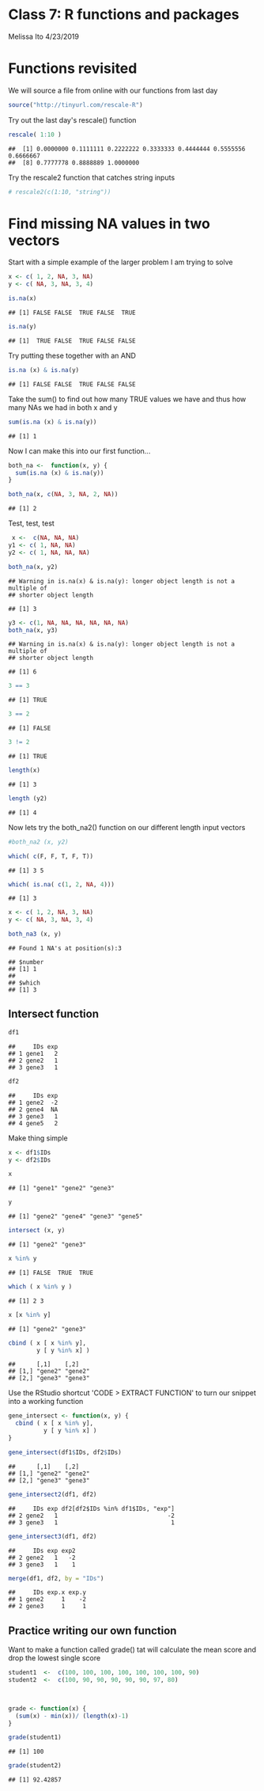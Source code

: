 Class 7: R functions and packages
================
Melissa Ito
4/23/2019

Functions revisited
===================

We will source a file from online with our functions from last day

``` r
source("http://tinyurl.com/rescale-R")
```

Try out the last day's rescale() function

``` r
rescale( 1:10 )
```

    ##  [1] 0.0000000 0.1111111 0.2222222 0.3333333 0.4444444 0.5555556 0.6666667
    ##  [8] 0.7777778 0.8888889 1.0000000

Try the rescale2 function that catches string inputs

``` r
# rescale2(c(1:10, "string"))
```

Find missing NA values in two vectors
=====================================

Start with a simple example of the larger problem I am trying to solve

``` r
x <- c( 1, 2, NA, 3, NA) 
y <- c( NA, 3, NA, 3, 4)
```

``` r
is.na(x)
```

    ## [1] FALSE FALSE  TRUE FALSE  TRUE

``` r
is.na(y)
```

    ## [1]  TRUE FALSE  TRUE FALSE FALSE

Try putting these together with an AND

``` r
is.na (x) & is.na(y)
```

    ## [1] FALSE FALSE  TRUE FALSE FALSE

Take the sum() to find out how many TRUE values we have and thus how many NAs we had in both x and y

``` r
sum(is.na (x) & is.na(y))
```

    ## [1] 1

Now I can make this into our first function...

``` r
both_na <-  function(x, y) {
  sum(is.na (x) & is.na(y))
}
```

``` r
both_na(x, c(NA, 3, NA, 2, NA))
```

    ## [1] 2

Test, test, test

``` r
 x <-  c(NA, NA, NA)
y1 <- c( 1, NA, NA)
y2 <- c( 1, NA, NA, NA)
```

``` r
both_na(x, y2)
```

    ## Warning in is.na(x) & is.na(y): longer object length is not a multiple of
    ## shorter object length

    ## [1] 3

``` r
y3 <- c(1, NA, NA, NA, NA, NA, NA)
both_na(x, y3)
```

    ## Warning in is.na(x) & is.na(y): longer object length is not a multiple of
    ## shorter object length

    ## [1] 6

``` r
3 == 3
```

    ## [1] TRUE

``` r
3 == 2
```

    ## [1] FALSE

``` r
3 != 2
```

    ## [1] TRUE

``` r
length(x)
```

    ## [1] 3

``` r
length (y2)
```

    ## [1] 4

Now lets try the both\_na2() function on our different length input vectors

``` r
#both_na2 (x, y2)
```

``` r
which( c(F, F, T, F, T))
```

    ## [1] 3 5

``` r
which( is.na( c(1, 2, NA, 4)))
```

    ## [1] 3

``` r
x <- c( 1, 2, NA, 3, NA) 
y <- c( NA, 3, NA, 3, 4)

both_na3 (x, y)
```

    ## Found 1 NA's at position(s):3

    ## $number
    ## [1] 1
    ## 
    ## $which
    ## [1] 3

Intersect function
------------------

``` r
df1
```

    ##     IDs exp
    ## 1 gene1   2
    ## 2 gene2   1
    ## 3 gene3   1

``` r
df2
```

    ##     IDs exp
    ## 1 gene2  -2
    ## 2 gene4  NA
    ## 3 gene3   1
    ## 4 gene5   2

Make thing simple

``` r
x <- df1$IDs
y <- df2$IDs

x
```

    ## [1] "gene1" "gene2" "gene3"

``` r
y
```

    ## [1] "gene2" "gene4" "gene3" "gene5"

``` r
intersect (x, y)
```

    ## [1] "gene2" "gene3"

``` r
x %in% y
```

    ## [1] FALSE  TRUE  TRUE

``` r
which ( x %in% y )
```

    ## [1] 2 3

``` r
x [x %in% y]
```

    ## [1] "gene2" "gene3"

``` r
cbind ( x [ x %in% y],
        y [ y %in% x] )
```

    ##      [,1]    [,2]   
    ## [1,] "gene2" "gene2"
    ## [2,] "gene3" "gene3"

Use the RStudio shortcut 'CODE &gt; EXTRACT FUNCTION' to turn our snippet into a working function

``` r
gene_intersect <- function(x, y) {
  cbind ( x [ x %in% y],
          y [ y %in% x] )
}
```

``` r
gene_intersect(df1$IDs, df2$IDs)
```

    ##      [,1]    [,2]   
    ## [1,] "gene2" "gene2"
    ## [2,] "gene3" "gene3"

``` r
gene_intersect2(df1, df2)
```

    ##     IDs exp df2[df2$IDs %in% df1$IDs, "exp"]
    ## 2 gene2   1                               -2
    ## 3 gene3   1                                1

``` r
gene_intersect3(df1, df2)
```

    ##     IDs exp exp2
    ## 2 gene2   1   -2
    ## 3 gene3   1    1

``` r
merge(df1, df2, by = "IDs")
```

    ##     IDs exp.x exp.y
    ## 1 gene2     1    -2
    ## 2 gene3     1     1

Practice writing our own function
---------------------------------

Want to make a function called grade() tat will calculate the mean score and drop the lowest single score

``` r
student1  <-  c(100, 100, 100, 100, 100, 100, 100, 90)
student2  <-  c(100, 90, 90, 90, 90, 90, 97, 80)


 
grade <- function(x) {
  (sum(x) - min(x))/ (length(x)-1)
}
```

``` r
grade(student1)
```

    ## [1] 100

``` r
grade(student2)
```

    ## [1] 92.42857
